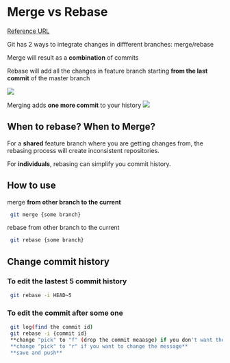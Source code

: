 # Merge vs Rebase
[Reference URL](https://medium.com/datadriveninvestor/git-rebase-vs-merge-cc5199edd77c)

Git has 2 ways to integrate changes in diffferent branches: merge/rebase

Merge will result as a **combination** of commits

Rebase will add all the changes in feature branch starting **from the last commit** of the master branch

![](https://meirongding.github.io/notes/images/mergeVSrebaseGraph.png)


Merging adds **one more commit** to your history
![](https://meirongding.github.io/notes/images/mergeVSrebaseLog.png)

## When to rebase? When to Merge?

For a **shared** feature branch where you are getting changes from, the rebasing process will create inconsistent repositories.

For **individuals**, rebasing can simplify you commit history.

## How to use

merge **from other branch to the current**
```bash
 git merge {some branch}
```
rebase from other branch to the current
```bash
 git rebase {some branch}
```
## Change commit history
### To edit the lastest 5 commit history
```bash
 git rebase -i HEAD~5
```
### To edit the commit after some one
```bash
 git log(find the commit id)  
 git rebase -i {commit id}
 **change "pick" to "f" (drop the commit meaasge) if you don't want them in the log**
 **change "pick" to "r" if you want to change the message**
 **save and push**
```
